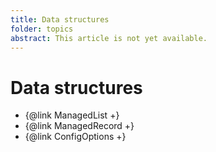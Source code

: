 ```yaml
---
title: Data structures
folder: topics
abstract: This article is not yet available.
---
```


# Data structures

- {@link ManagedList +}
- {@link ManagedRecord +}
- {@link ConfigOptions +}
